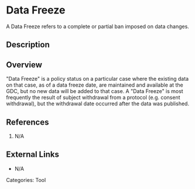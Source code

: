 # Data Freeze #
A Data Freeze refers to a complete or partial ban imposed on data changes.  
## Description ##

## Overview ##
"Data Freeze" is a policy status on a particular case where the existing data on that case, as of a data freeze date, are maintained and available at the GDC, but no new data will be added to that case. A "Data Freeze" is most frequently the result of subject withdrawal from a protocol (e.g. consent withdrawal), but the withdrawal date occurred after the data was published.

## References ##
1. N/A

## External Links ##
* N/A

Categories: Tool
